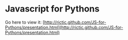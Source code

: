 # Javascript for Pythons #

Go here to view it: [http://rictic.github.com/JS-for-Pythons/presentation.html](http://rictic.github.com/JS-for-Pythons/presentation.html)